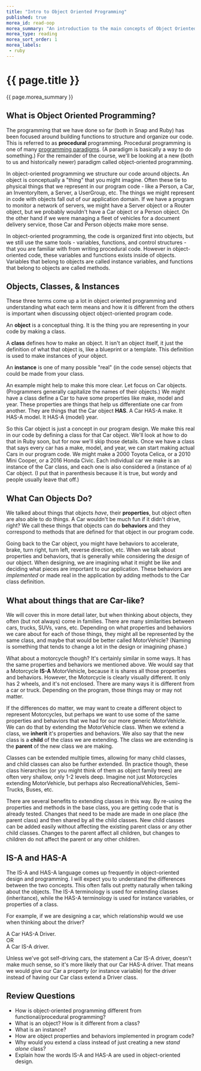 ```yaml
---
title: "Intro to Object Oriented Programming"
published: true
morea_id: read-oop
morea_summary: "An introduction to the main concepts of Object Oriented Programming."
morea_type: reading
morea_sort_order: 1
morea_labels:
 - ruby
---
```


# {{ page.title }}
{{ page.morea_summary }}

## What is Object Oriented Programming?
The programming that we have done so far (both in Snap and Ruby) has been focused around building functions to structure and organize our code.  This is referred to as __procedural__ programming.  Procedural programming is one of many [programming paradigms](https://en.wikipedia.org/wiki/Programming_paradigm). (A paradigm is basically a way to do something.)  For the remainder of the course, we'll be looking at a new (both to us and historically newer) paradigm called object-oriented programming.  

In object-oriented programming we structure our code around objects. An object is conceptually a "thing" that you might imagine. Often these tie to physical things that we represent in our program code - like a Person, a Car, an InventoryItem, a Server, a UserGroup, etc.  The things we might represent in code with objects fall out of our application domain.  If we have a program to monitor a network of servers, we might have a Server object or a Router object, but we probably wouldn't have a Car object or a Person object.  On the other hand if we were managing a fleet of vehicles for a document delivery service, those Car and Person objects make more sense.

In object-oriented programming, the code is organized first into objects, but we still use the same tools - variables, functions, and control structures - that you are familiar with from writing procedural code.  However in object-oriented code, these variables and functions exists inside of objects.  Variables that belong to objects are called instance variables, and functions that belong to objects are called methods.  

## Objects, Classes, & Instances
These three terms come up a lot in object oriented programming and understanding what each term means and how it is different from the others is important when discussing object object-oriented program code.

An __object__ is a conceptual thing.  It is the thing you are representing in your code by making a class.

A __class__  defines how to make an object.  It isn't an object itself, it just the definition of what that object is, like a blueprint or a template.  This definition is used to make instances of your object.

An __instance__ is one of many possible "real" (in the code sense) objects that could be made from your class.  

An example might help to make this more clear.  Let focus on Car objects.  (Programmers generally capitalize the names of their objects.)  We might have a class define a Car to have some properties like make, model and year.  These properties are things that help us differentiate one car from another.  They are things that the Car object __HAS__.  A Car HAS-A make. It HAS-A model.  It HAS-A (model) year.

So this Car object is just a concept in our program design.  We make this real in our code by defining a class for that Car object.  We'll look at how to do that in Ruby soon, but for now we'll skip those details.  Once we have a class that says every car has a make, model, and year, we can start making actual Cars in our program code.  We might make a 2000 Toyota Celica, or a 2010 Mini Cooper, or a 2016 Honda Civic.  Each individual car we make is an instance of the Car class, and each one is also considered a (instance of a) Car object.  (I put that in parenthesis because it is true, but wordy and people usually leave that off.)

## What Can Objects Do?
We talked about things that objects *have*, their __properties__, but object often are also able to do things.  A Car wouldn't be much fun if it didn't drive, right?  We call these things that objects can do __behaviors__ and they correspond to methods that are defined for that object in our program code.  

Going back to the Car object, you might have behaviors to accelerate, brake, turn right, turn left, reverse direction, etc. When we talk about properties and behaviors, that is generally while considering the *design* of our object.  When designing, we are imagining what it might be like and deciding what pieces are important to our application. These behaviors are *implemented* or made real in the application by adding methods to the Car class definition.

## What about things that are Car-like?
We will cover this in more detail later, but when thinking about objects, they often (but not always) come in families.  There are many similarities between cars, trucks, SUVs, vans, etc.  Depending on what properties and behaviors we care about for each of those things, they might all be represented by the same class, and maybe that would be better called MotorVehicle?  (Naming is something that tends to change a lot in the design or imagining phase.)  

What about a motorcycle though? It's certainly similar in some ways.  It has the same properties and behaviors we mentioned above.  We would say that a Motorcycle __IS-A__ MotorVehicle, because it is shares all those properties and behaviors.  However, the Motorcycle is clearly visually different.  It only has 2 wheels, and it's not enclosed. There are many ways it is different from a car or truck.  Depending on the program, those things may or may not matter.  

If the differences do matter, we may want to create a different object to represent Motorcycles, but perhaps we want to use some of the same properties and behaviors that we had for our more generic MotorVehicle.  We can do that by extending the MotorVehicle class.  When we extend a class, we __inherit__ it's properties and behaviors.  We also say that the new class is a __child__ of the class we are extending.  The class we are extending is the __parent__ of the new class we are making.  

Classes can be extended multiple times, allowing for many child classes, and child classes can also be further extended.  (In practice though, these class hierarchies (or you might think of them as object family trees) are often very shallow, only 1-2 levels deep.  Imagine not just Motorcycles extending MotorVehicle, but perhaps also RecreationalVehicles, Semi-Trucks, Buses, etc.

There are several benefits to extending classes in this way.  By re-using the properties and methods in the base class, you are getting code that is already tested.  Changes that need to be made are made in one place (the parent class) and then shared by all the child classes.  New child classes can be added easily without affecting the existing parent class or any other child classes.  Changes to the parent affect all children, but changes to children do not affect the parent or any other children.

## IS-A and HAS-A
The IS-A and HAS-A language comes up frequently in object-oriented design and programming.  I will expect you to understand the differences between the two concepts.  This often falls out pretty naturally when talking about the objects.  The IS-A terminology is used for extending classes (inheritance), while the HAS-A terminology is used for instance variables, or properties of a class.

For example, if we are designing a car, which relationship would we use when thinking about the driver?  

A Car HAS-A Driver.  
OR  
A Car IS-A driver.  

Unless we've got self-driving cars, the statement a Car IS-A driver, doesn't make much sense, so it's more likely that our Car HAS-A driver.  That means we would give our Car a property (or instance variable) for the driver instead of having our Car class extend a Driver class.


## Review Questions

- How is object-oriented programming different from functional/procedural programming?
- What is an object?  How is it different from a class?
- What is an instance?
- How are object properties and behaviors implemented in program code?
- Why would you extend a class instead of just creating a new *stand alone* class?
- Explain how the words IS-A and HAS-A are used in object-oriented design.
